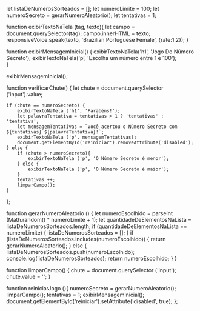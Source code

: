 let listaDeNumerosSorteados = [];
let numeroLimite = 100;
let numeroSecreto = gerarNumeroAleatorio(); 
let tentativas = 1;

function exibirTextoNaTela (tag, texto){
    let campo = document.querySelector(tag);
    campo.innerHTML = texto;
    responsiveVoice.speak(texto, 'Brazilian Portuguese Female', {rate:1.2});
}

function exibirMensagemInicial() {
    exibirTextoNaTela('h1', 'Jogo Do Número Secreto');
    exibirTextoNaTela('p', 'Escolha um número entre 1 e 100');    
}

exibirMensagemInicial();

function verificarChute() {
    let chute = document.querySelector ('input').value; 

    if (chute == numeroSecreto) {
        exibirTextoNaTela ('h1', 'Parabéns!');
        let palavraTentativa = tentativas > 1 ? 'tentativas' : 'tentativa'; 
        let mensagemTentativas = `Você acertou o Número Secreto com ${tentativas} ${palavraTentativa}!`;
        exibirTextoNaTela ('p', mensagemTentativas);
        document.getElementById('reiniciar').removeAttribute('disabled');
    } else {
        if (chute > numeroSecreto){
            exibirTextoNaTela ('p', 'O Número Secreto é menor');
        } else {
            exibirTextoNaTela ('p', 'O Número Secreto é maior');
        }
        tentativas ++;
        limparCampo(); 
    }
};

function gerarNumeroAleatorio () {
    let numeroEscolhido = parseInt (Math.random() * numeroLimite + 1);
    let quantidadeDeElementosNaLista = listaDeNumerosSorteados.length;
    if (quantidadeDeElementosNaLista == numeroLimite) {
        listaDeNumerosSorteados = [];
    }
    if (listaDeNumerosSorteados.includes(numeroEscolhido)) {
        return gerarNumeroAleatorio();
    } else {
        listaDeNumerosSorteados.push(numeroEscolhido);
        console.log(listaDeNumerosSorteados);
        return numeroEscolhido;
    }
}

function limparCampo() {
    chute = document.querySelector ('input');
    chute.value = '';
}

function reiniciarJogo (){
    numeroSecreto = gerarNumeroAleatorio();
    limparCampo();
    tentativas = 1;
    exibirMensagemInicial();
    document.getElementById('reiniciar').setAttribute('disabled', true);
};
